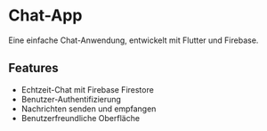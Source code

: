 # Chat-App

Eine einfache Chat-Anwendung, entwickelt mit Flutter und Firebase.

## Features

- Echtzeit-Chat mit Firebase Firestore
- Benutzer-Authentifizierung
- Nachrichten senden und empfangen
- Benutzerfreundliche Oberfläche
